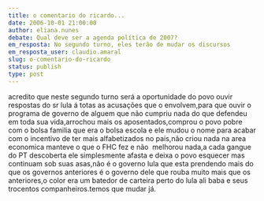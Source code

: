 ```yaml
---
title: o comentario do ricardo...
date: 2006-10-01 21:00:00
author: eliana.nunes
debate: Qual deve ser a agenda política de 2007?
em_resposta: No segundo turno, eles terão de mudar os discursos
em_resposta_user: claudio.amaral
slug: o-comentario-do-ricardo
status: publish 
type: post
---
```


acredito que neste segundo turno será a oportunidade do povo ouvir respostas do sr lula á totas as acusações que o envolvem,para que ouvir o programa de governo de alguem que não cumpriu nada do que defendeu em toda sua vida,arrochou mais os aposentados,comprou o povo pobre com o bolsa familia que era o bolsa escola e ele mudou o nome para acabar com o incentivo de ter mais alfabetizados no pais,não criou nada na area economica manteve o que o FHC fez e não  melhorou nada,a cada gangue do PT descoberta ele simplesmente afasta e deixa o povo esquecer mas continuam sob suas asas,não é o governo lula que esta prendendo mais do que os governos anteriores é o governo dele que rouba muito mais que os anteriores,o color era um batedor de carteira perto do lula ali baba e seus trocentos companheiros.temos que mudar já.
